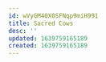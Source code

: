 ```yaml
---
id: wVyGM40X0SFNqp9miH991
title: Sacred Cows
desc: ''
updated: 1639759165189
created: 1639759165189
---
```


